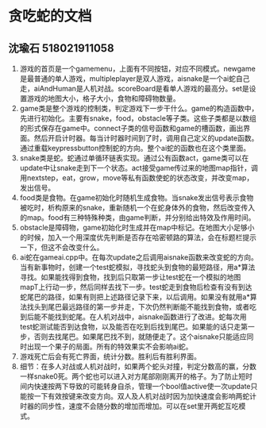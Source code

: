# 贪吃蛇的文档
## 沈瑜石 518021911058

1. 游戏的首页是一个gamemenu，上面有不同按钮，对应不同模式。newgame是最普通的单人游戏，multipleplayer是双人游戏，aisnake是一个ai蛇自己走，aiAndHuman是人机对战。scoreBoard是看单人游戏的最高分。set是设置游戏的地图大小，格子大小，食物和障碍物数量。
2. game类是整个游戏的控制类，判定游戏下一步干什么。game的构造函数中，先进行初始化。主要有snake，food，obstacle等子类。这些子类都是以数组的形式保存在game中。connect子类的信号函数和game的槽函数，画出界面。然后开启计时器。每当计时器时间到了时，调用自己定义的update函数。通过重载keypressbutton控制蛇的方向。整个ai蛇的函数也在这个类里面。
3. snake类是蛇。蛇通过单循环链表实现。通过公有函数act，game类可以在update中让snake走到下一个状态。act接受game传过来的地图map指针，调用nextstep，eat，grow，move等私有函数使蛇的状态改变，并改变map，发出信号。
4. food类是食物。在game初始化时随机生成食物。当snake发出信号表示食物被吃时，析构原来的snake，重新随机一个在蛇身体外的食物，然后改变传入的map。food有三种特殊种类，由game判断，并分别给出特效及作用时间。
5. obstacle是障碍物，game初始化时生成并在map中标记。在地图大小足够小的时候，加入一个用深度优先判断是否存在哈密顿路的算法，会在标题栏提示一下，但这不会改变什么。
6. ai蛇在gameai.cpp中。在每次update之后调用aisnake函数来改变蛇的方向。当有新事物时，创建一个test蛇模拟，寻找蛇头到食物的最短路径，用a\*算法寻找。如果能找得到食物，找到后只取第一步让test蛇在一个模拟的地图mapT上行动一步，然后同样去找下一步。test蛇走到食物后检查有没有到达蛇尾巴的路径，如果有则把上述路径记录下来，以后调用。如果没有就用a\*算法找头到尾巴最远路径的第一步并走，下次仍然判断能不能找到食物，或者吃到后能不能找到蛇尾。在人机对战中，aisnake函数进行了改进。蛇每次用test蛇测试能否到达食物，以及能否在吃到后找到尾巴。如果能的话只走第一步，否则去找尾巴。如果尾巴找不到，就随便走了。这个aisnake只能适应同时出现一个果子的局面。所有的特效果实不会影响ai蛇。
7. 游戏死亡后会有死亡界面，统计分数。胜利后有胜利界面。
8. 细节：在多人对战或人机对战时，如果两个蛇头对撞，判定分数高的赢，分数一样snake0死。两个蛇也可以进入对方尾部刚刚离开的格子。为了防止短时间内快速按两下导致的可能转身自杀，管理一个bool值active使一次update只能按一下有效按键来改变方向。双人及人机对战时因为加快速度会影响两蛇计时器的同步性，速度不会随分数的增加而增加。可以在set里开两蛇互吃模式。

